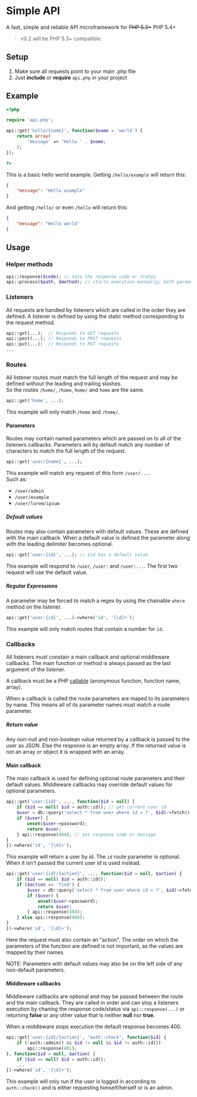 # Simple API

A fast, simple and reliable API microframework for ~~PHP 5.3+~~ PHP 5.4+

> v0.2 will be PHP 5.3+ compatible

## Setup

1. Make sure all requests point to your main .php file
2. Just **include** or **require** `api.php` in your project

## Example

```PHP
<?php

require 'api.php';

api::get('hello/{name}', function($name = 'world') {
	return array(
		'message' => 'Hello ' . $name;
	);
});

?>
```

This is a basic hello world example.
Getting `/hello/example` will return this:

```JSON
{
	"message": "Hello example"
}
```

And getting `/hello/` or even `/hello` will return this:

```JSON
{
	"message": "Hello world"
}
```

## Usage

### Helper methods

```PHP
api::response($code); // sets the response code or status
api::process($path, $method); // starts execution manually; both parameters are optional
```

### Listeners

All requests are handled by listeners which are called in the order they are defined.
A listener is defined by using the static method corresponding to the request method.

```PHP
api::get(...);	// Responds to GET requests
api::post(...);	// Responds to POST requests
api::put(...);	// Responds to PUT requests
...
```

### Routes

All listener routes must match the full length of the request and may be defined without the leading and trailing slashes.  
So the routes `/home/`, `/home`, `home/` and `home` are the same.

```PHP
api::get('home', ...);
```

This example will only match `/home` and `/home/`.

#### Parameters

Routes may contain named parameters which are passed on to all of the listeners callbacks.
Parameters will by default match any number of characters to match the full length of the request.

```PHP
api::get('user/{name}', ...);
```

This example will match any request of this form `/user/...`.  
Such as:
* `/user/admin`
* `/user/example`
* `/user/lorem/ipsum`

##### Default values

Routes may also contain parameters with default values.
These are defined with the main callback.
When a default value is defined the parameter along with the leading delimiter becomes optional.

```PHP
api::get('user:{id}', ...); // $id has a default value
```

This example will respond to `/user`, `/user:` and `/user:...`. The first two request will use the default value.

##### Regular Expressions

A parameter may be forced to match a regex by using the chainable `where` method on the listener.

```PHP
api::get('user:{id}', ...)->where('id', '[\d]+');
```

This example will only match routes that contain a number for `id`.

### Callbacks

All listeners must constain a main callback and optional middleware callbacks.
The main function or method is always passed as the last argument of the listener.

A callback must be a PHP [callable](http://www.php.net/manual/en/language.types.callable.php) (anonymous function, function name, array).

When a callback is called the route parameters are maped to its parameters by name.
This means all of its parameter names must match a route parameter.

##### Return value

Any non-null and non-boolean value returned by a callback is passed to the user as JSON. Else the response is an empty array.
If the returned value is not an array or object it is wrapped with an array.

#### Main callback

The main callback is used for defining optional route parameters and their default values.
Middleware callbacks may override default values for optional parameters.

```PHP
api::get('user:{id}', ..., function($id = null) {
	if ($id == null) $id = auth::id(); // get current user id
	$user = db::query('select * from user where id = ?', $id)->fetch(); // get user from db
	if ($user) {
		unset($user->password);
		return $user;
	} api::response(404); // set response code or message
}
})->where('id', '[\d]+');
```

This example will return a user by id. The `id` route parameter is optional.
When it isn't passed the current user id is used instead.

```PHP
api::get('user:{id}/{action}', ..., function($id = null, $action) {
	if ($id == null) $id = auth::id();
	if ($action == 'find') {
		$user = db::query('select * from user where id = ?', $id)->fetch();
		if ($user) {
			unset($user->password);
			return $user;
		} api::response(404);
	} else api::response(400);
}
})->where('id', '[\d]+');
```

Here the request must also contain an "action".
The order on which the parameters of the function are defined is not important, as the values are mapped by their names.

NOTE: Parameters with default values may also be on the left side of any non-default parameters.

#### Middleware callbacks

Middleware callbacks are optional and may be passed between the route and the main callback.
They are called in order and can stop a listeners execution by chaning the response code/status via `api::response(...)` or returning **false** or any other value that is neither **null** nor **true**.

When a middleware stops execution the default response becomes 400.

```PHP
api::get('user:{id}/{action}', "auth::check", function($id) {
	if (!auth::admin() && $id != null && $id != auth::id())
		api::response(401);
}, function($id = null, $action) {
	if ($id == null) $id = auth::id();
	...	
})->where('id', '[\d]+');
```

This example will only run if the user is logged in according to `auth::check()` and is either requesting himself/herself or is an admin.
